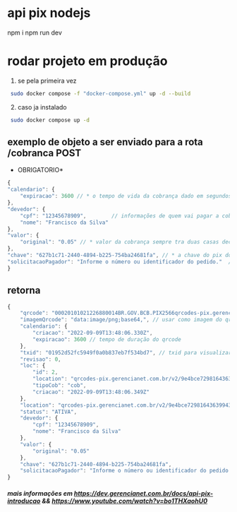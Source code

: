 # api pix nodejs 

npm i
npm run dev


# rodar projeto em produção

1. se pela primeira vez 
~~~bash
 sudo docker compose -f "docker-compose.yml" up -d --build 
~~~
2. caso ja instalado 
~~~bash
 sudo docker compose up -d  
~~~
## exemplo de objeto a ser enviado para a rota /cobranca POST
-  OBRIGATORIO*
~~~javascript
{
"calendario": {
    "expiracao": 3600 // * o tempo de vida da cobrança dado em segundos
},
"devedor": {
    "cpf": "12345678909",        // informações de quem vai pagar a cobrança
    "nome": "Francisco da Silva"
},
"valor": {
    "original": "0.05" // * valor da cobrança sempre tra duas casas decimais 
},
"chave": "627b1c71-2440-4894-b225-754ba24681fa", // * a chave do pix do dono da conta do gerencianet
"solicitacaoPagador": "Informe o número ou identificador do pedido."  // mensagem da cobrança 
}
~~~

## retorna 

~~~javascript
{
    "qrcode": "00020101021226880014BR.GOV.BCB.PIX2566qrcodes-pix.gerencianet.com.br/v2/9e4bce729816436399431ee351efd4985204000053039865802BR5914GERENCIANET SA6010OURO PRETO62070503***63041DCC",
    "imagemQrcode": "data:image/png;base64,", // usar como imagem do qrcode 
    "calendario": {
        "criacao": "2022-09-09T13:48:06.330Z",
        "expiracao": 3600 // tempo de duração do qrcode
    },
    "txid": "01952d52fc5949f0a0b837eb7f534bd7", // txid para visualizar o webhook 
    "revisao": 0,
    "loc": {
        "id": 2,
        "location": "qrcodes-pix.gerencianet.com.br/v2/9e4bce729816436399431ee351efd498",
        "tipoCob": "cob",
        "criacao": "2022-09-09T13:48:06.349Z" 
    },
    "location": "qrcodes-pix.gerencianet.com.br/v2/9e4bce729816436399431ee351efd498",
    "status": "ATIVA",
    "devedor": {
        "cpf": "12345678909",
        "nome": "Francisco da Silva"
    },
    "valor": {
        "original": "0.05"
    },
    "chave": "627b1c71-2440-4894-b225-754ba24681fa",
    "solicitacaoPagador": "Informe o número ou identificador do pedido."
}
~~~

##### mais informações em https://dev.gerencianet.com.br/docs/api-pix-introducao && https://www.youtube.com/watch?v=bo1THXaohU0